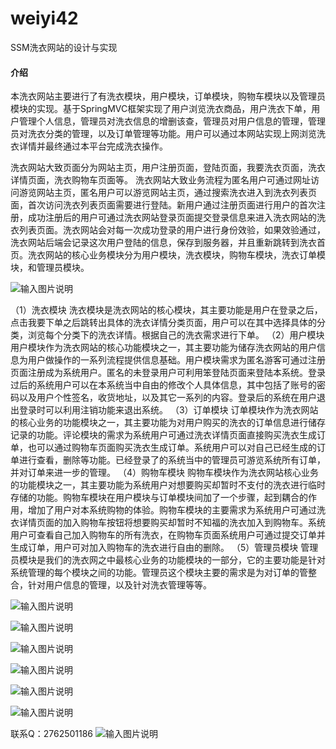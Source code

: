 # weiyi42
SSM洗衣网站的设计与实现

#### 介绍
本洗衣网站主要进行了有洗衣模块，用户模块，订单模块，购物车模块以及管理员模块的实现。基于SpringMVC框架实现了用户浏览洗衣商品，用户洗衣下单，用户管理个人信息，管理员对洗衣信息的增删该查，管理员对用户信息的管理，管理员对洗衣分类的管理，以及订单管理等功能。用户可以通过本网站实现上网浏览洗衣详情并最终通过本平台完成洗衣操作。


洗衣网站大致页面分为网站主页，用户注册页面，登陆页面，我要洗衣页面，洗衣详情页面，洗衣购物车页面等。
洗衣网站大致业务流程为匿名用户可通过网址访问游览网站主页，匿名用户可以游览网站主页，通过搜索洗衣进入到洗衣列表页面，首次访问洗衣列表页面需要进行登陆。新用户通过注册页面进行用户的首次注册，成功注册后的用户可通过洗衣网站登录页面提交登录信息来进入洗衣网站的洗衣列表页面。洗衣网站会对每一次成功登录的用户进行身份效验，如果效验通过，洗衣网站后端会记录这次用户登陆的信息，保存到服务器，并且重新跳转到洗衣首页。洗衣网站的核心业务模块分为用户模块，洗衣模块，购物车模块，洗衣订单模块，和管理员模块。

![输入图片说明](https://images.gitee.com/uploads/images/2020/1128/215644_24c9a075_4865385.png "屏幕截图.png")

 （1）洗衣模块
洗衣模块是洗衣网站的核心模块，其主要功能是用户在登录之后，点击我要下单之后跳转出具体的洗衣详情分类页面，用户可以在其中选择具体的分类，浏览每个分类下的洗衣详情。根据自己的洗衣需求进行下单。
（2）用户模块
用户模块作为洗衣网站的核心功能模块之一，其主要功能为储存洗衣网站的用户信息为用户做操作的一系列流程提供信息基础。用户模块需求为匿名游客可通过注册页面注册成为系统用户。匿名的未登录用户可利用笨登陆页面来登陆本系统。登录过后的系统用户可以在本系统当中自由的修改个人具体信息，其中包括了账号的密码以及用户个性签名，收货地址，以及其它一系列的内容。登录后的系统在用户退出登录时可以利用注销功能来退出系统。
（3）订单模块
订单模块作为洗衣网站的核心业务的功能模块之一，其主要功能为对用户购买的洗衣的订单信息进行储存记录的功能。评论模块的需求为系统用户可通过洗衣详情页面直接购买洗衣生成订单，也可以通过购物车页面购买洗衣生成订单。系统用户可以对自己已经生成的订单进行查看，删除等功能。已经登录了的系统当中的管理员可游览系统所有订单，并对订单来进一步的管理。
（4）购物车模块
购物车模块作为洗衣网站核心业务的功能模块之一，其主要功能为系统用户对想要购买却暂时不支付的洗衣进行临时存储的功能。购物车模块在用户模块与订单模块间加了一个步骤，起到耦合的作用，增加了用户对本系统购物的体验。购物车模块的主要需求为系统用户可通过洗衣详情页面的加入购物车按钮将想要购买却暂时不知福的洗衣加入到购物车。系统用户可查看自己加入购物车的所有洗衣，在购物车页面系统用户可通过提交订单并生成订单，用户可对加入购物车的洗衣进行自由的删除。
（5）管理员模块
管理员模块是我们的洗衣网之中最核心业务的功能模块的一部分，它的主要功能是针对系统管理的每个模块之间的功能。管理员这个模块主要的需求是为对订单的管整合，针对用户信息的管理，以及针对洗衣管理等等。

![输入图片说明](https://images.gitee.com/uploads/images/2020/1128/215707_ab538766_4865385.png "屏幕截图.png")

![输入图片说明](https://images.gitee.com/uploads/images/2020/1128/220340_a833ef3b_4865385.png "屏幕截图.png")

![输入图片说明](https://images.gitee.com/uploads/images/2020/1128/220346_decaed96_4865385.png "屏幕截图.png")

![输入图片说明](https://images.gitee.com/uploads/images/2020/1128/220355_c1336735_4865385.png "屏幕截图.png")

![输入图片说明](https://images.gitee.com/uploads/images/2020/1128/220407_093cb88a_4865385.png "屏幕截图.png")

![输入图片说明](https://images.gitee.com/uploads/images/2020/1128/220413_734f5f7d_4865385.png "屏幕截图.png")


联系Q：2762501186
![输入图片说明](https://images.gitee.com/uploads/images/2020/1119/003728_cd598bb9_4865385.jpeg "微信.jpg")
